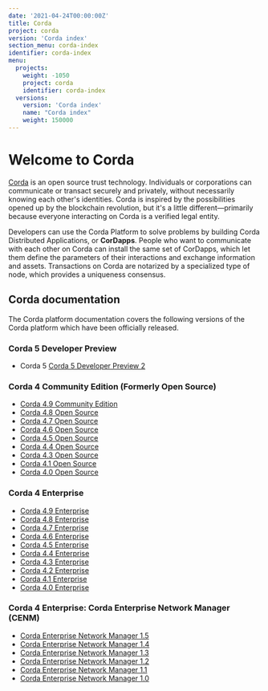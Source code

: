 ```yaml
---
date: '2021-04-24T00:00:00Z'
title: Corda
project: corda
version: 'Corda index'
section_menu: corda-index
identifier: corda-index
menu:
  projects:
    weight: -1050
    project: corda
    identifier: corda-index
  versions:
    version: 'Corda index'
    name: "Corda index"
    weight: 150000
---
```


# Welcome to Corda

[Corda](https://www.corda.net/) is an open source trust technology. Individuals or corporations can communicate or transact securely and privately, without necessarily knowing each other's identities. Corda is inspired by the possibilities opened up by the blockchain revolution, but it's a little different—primarily because everyone interacting on Corda is a verified legal entity.

Developers can use the Corda Platform to solve problems by building Corda Distributed Applications, or **CorDapps**. People who want to communicate with each other on Corda can install the same set of CorDapps, which let them define the parameters of their interactions and exchange information and assets. Transactions on Corda are notarized by a specialized type of node, which provides a uniqueness consensus.

## Corda documentation

The Corda platform documentation covers the following versions of the Corda platform which have been officially released.

### Corda 5 Developer Preview

* Corda 5 [Corda 5 Developer Preview 2](../platform/corda/5.0-dev-preview-2.html)

### Corda 4 Community Edition (Formerly Open Source)

* [Corda 4.9 Community Edition](../platform/corda/4.9/open-source.html)
* [Corda 4.8 Open Source](../platform/corda/4.8/open-source.html)
* [Corda 4.7 Open Source](../platform/corda/4.7/open-source.html)
* [Corda 4.6 Open Source](../platform/corda/4.6/open-source.html)
* [Corda 4.5 Open Source](../platform/corda/4.5/open-source.html)
* [Corda 4.4 Open Source](../platform/corda/4.4/open-source.html)
* [Corda 4.3 Open Source](../platform/corda/4.3/open-source.html)
* [Corda 4.1 Open Source](../platform/corda/4.1/open-source.html)
* [Corda 4.0 Open Source](../platform/corda/4.0/open-source.html)

### Corda 4 Enterprise

* [Corda 4.9 Enterprise](../platform/corda/4.8/enterprise.html)
* [Corda 4.8 Enterprise](../platform/corda/4.8/enterprise.html)
* [Corda 4.7 Enterprise](../platform/corda/4.7/enterprise.html)
* [Corda 4.6 Enterprise](../platform/corda/4.6/enterprise.html)
* [Corda 4.5 Enterprise](../platform/corda/4.5/enterprise.html)
* [Corda 4.4 Enterprise](../platform/corda/4.4/enterprise.html)
* [Corda 4.3 Enterprise](../platform/corda/4.3/enterprise.html)
* [Corda 4.2 Enterprise](../platform/corda/4.2/enterprise.html)
* [Corda 4.1 Enterprise](../platform/corda/4.1/enterprise.html)
* [Corda 4.0 Enterprise](../platform/corda/4.0/enterprise.html)

### Corda 4 Enterprise: Corda Enterprise Network Manager (CENM)

* [Corda Enterprise Network Manager 1.5](../platform/corda/1.5/cenm.html)
* [Corda Enterprise Network Manager 1.4](../platform/corda/1.4/cenm.html)
* [Corda Enterprise Network Manager 1.3](../platform/corda/1.3/cenm.html)
* [Corda Enterprise Network Manager 1.2](../platform/corda/1.2/cenm.html)
* [Corda Enterprise Network Manager 1.1](../platform/corda/1.1/cenm.html)
* [Corda Enterprise Network Manager 1.0](../platform/corda/1.0/cenm.html)
